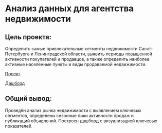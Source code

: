# Анализ данных для агентства недвижимости

## Цель проекта: 
Определить самые привлекательные сегменты недвижимости Санкт-Петербурга и Ленинградской области, выявить периоды повышенной активности покупателей и продавцов, а также определить наиболее активные населённые пункты и виды продаваемой недвижимости.

[Проект](https://github.com/ValeriyKomarov/Practicum_projects/blob/main/Анализ%20данных%20для%20агентства%20недвижимости/Анализ%20данных%20для%20агентства%20недвижимости.sql)

[Дашборд](https://datalens.yandex/tuvi1pwmlxl6f)

## Общий вывод: 

Проведён анализ рынка недвижимости с выявлением ключевых сегментов, определены сезонные пики активности продаж и публикаций объявлений. Построен дашборд с визуализацией ключевых показателей.
